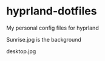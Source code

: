 # hyprland-dotfiles
My personal config files for hyprland


Sunrise.jpg is the background

<img>desktop.jpg</img>
